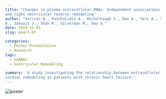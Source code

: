```yaml
---
title: "Changes in plasma extracellular RNAs: Independent associations with left
and right ventricular reverse remodeling"
author: "Varrias D., Paschalidis A., Michelhaugh S., Das A., Yeri A., Spahillari
A., Januzzi J., Shah R., Silverman M., Das S."
date: 2019-11-01
slug: pearl-hf

categories:
  - Poster Presentation
  - Research
tags:
  - exRNAs
  - Ventricular Remodeling

summary: 'A study investigating the relationship between extracellular RNAs and
cardiac remodeling in patients with chronic heart failure.'
---
```


![poster](poster.png)
